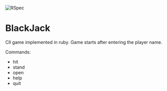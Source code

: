 ![RSpec](https://github.com/marselgabdulov/black_jack/actions/workflows/main.yml/badge.svg)

# BlackJack

ClI game implemented in ruby. Game starts after entering the player name.

Commands:
- hit
- stand
- open
- help
- quit
